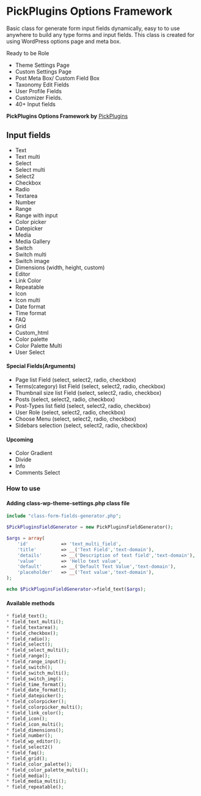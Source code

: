 # PickPlugins Options Framework

Basic class for generate form input fields dynamically, easy to to use anywhere to build any type forms and input fields. This class is created for using WordPress options page and meta box.

Ready to be Role

* Theme Settings Page
* Custom Settings Page
* Post Meta Box/ Custom Field Box
* Taxonomy Edit Fields
* User Profile Fields
* Customizer Fields.
* 40+ Input fields



**PickPlugins Options Framework by** [PickPlugins](https://www.pickplugins.com)




## Input fields

* Text
* Text multi
* Select
* Select multi
* Select2
* Checkbox
* Radio
* Textarea
* Number
* Range
* Range with input
* Color picker
* Datepicker
* Media
* Media Gallery
* Switch
* Switch multi
* Switch image
* Dimensions (width, height, custom)
* Editor
* Link Color
* Repeatable
* Icon
* Icon multi
* Date format 
* Time format 
* FAQ
* Grid
* Custom_html
* Color palette
* Color Palette Multi
* User Select

#### Special Fields(Arguments)

* Page list Field (select, select2, radio, checkbox)
* Terms(category) list Field (select, select2, radio, checkbox)
* Thumbnail size list Field (select, select2, radio, checkbox)
* Posts (select, select2, radio, checkbox)
* Post-Types list field (select, select2, radio, checkbox)
* User Role (select, select2, radio, checkbox)
* Choose Menu (select, select2, radio, checkbox)
* Sidebars selection (select, select2, radio, checkbox)

#### Upcoming

* Color Gradient
* Divide
* Info
* Comments Select


### How to use

#### Adding class-wp-theme-settings.php class file
```php
include "class-form-fields-generator.php";
```

```php
$PickPluginsFieldGenerator = new PickPluginsFieldGenerator();

$args = array(
    'id'		    => 'text_multi_field',
    'title'		    => __('Text Field','text-domain'),
    'details'	    => __('Description of text field','text-domain'),
    'value'		    => 'Hello text value',
    'default'		=> __('Default Text Value','text-domain'),
    'placeholder'   => __('Text value','text-domain'),
);

echo $PickPluginsFieldGenerator->field_text($args);
```

#### Available methods

```php
* field_text();
* field_text_multi();
* field_textarea();
* field_checkbox();
* field_radio();
* field_select();
* field_select_multi();
* field_range();
* field_range_input();
* field_switch();
* field_switch_multi();
* field_switch_img();
* field_time_format();
* field_date_format();
* field_datepicker();
* field_colorpicker();
* field_colorpicker_multi();
* field_link_color();
* field_icon();
* field_icon_multi();
* field_dimensions();
* field_number();
* field_wp_editor();
* field_select2()
* field_faq();
* field_grid();
* field_color_palette();
* field_color_palette_multi();
* field_media();
* field_media_multi();
* field_repeatable();
```



















